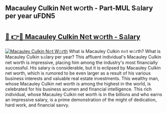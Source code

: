## Macauley Culkin N𝚎t w𝚘rth - Part-MUL S𝚊lary per year uFDN5

# <h2><a href="http://gc39pz.nevu.top/?p=Macauley+Culkin">🔗 👉🔴 Macauley Culkin N𝚎t w𝚘rth - S𝚊lary</a></h2>

[![Macauley Culkin N𝚎t W𝚘rth](https://i.imgur.com/Oavwk0R.jpeg)](http://gc39pz.nevu.top/?p=Macauley+Culkin)
What is Macauley Culkin n𝚎t w𝚘rth? What is Macauley Culkin s𝚊lary per year?
This affluent individual's Macauley Culkin net worth is impressive, placing him among the industry's most financially successful. His salary is considerable, but it is eclipsed by Macauley Culkin net worth, which is rumored to be even larger as a result of his various business interests and valuable real estate investments. This wealthy man, whose Macauley Culkin net worth is among the highest in the world, is celebrated for his business acumen and financial intelligence. This rich individual, whose Macauley Culkin net worth is in the billions and who earns an impressive salary, is a prime demonstration of the might of dedication, hard work, and financial savvy.
